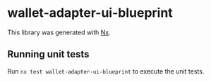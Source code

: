 # wallet-adapter-ui-blueprint

This library was generated with [Nx](https://nx.dev).

## Running unit tests

Run `nx test wallet-adapter-ui-blueprint` to execute the unit tests.
